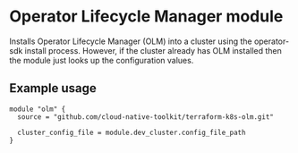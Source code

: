 # Operator Lifecycle Manager module

Installs Operator Lifecycle Manager (OLM) into a cluster using the operator-sdk install process. However, 
if the cluster already has OLM installed then the module just looks up the configuration values.

## Example usage

```hcl-terraform
module "olm" {
  source = "github.com/cloud-native-toolkit/terraform-k8s-olm.git"

  cluster_config_file = module.dev_cluster.config_file_path
}
```
